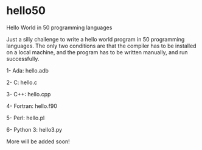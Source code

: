 # hello50
Hello World in 50 programming languages

Just a silly challenge to write a hello world program in 50 programming languages. The only two conditions are that the compiler has to be installed on a local machine, and the program has to be written manually, and run successfully.

1- Ada: hello.adb

2- C: hello.c

3- C++: hello.cpp

4- Fortran: hello.f90

5- Perl: hello.pl

6- Python 3: hello3.py

More will be added soon!
